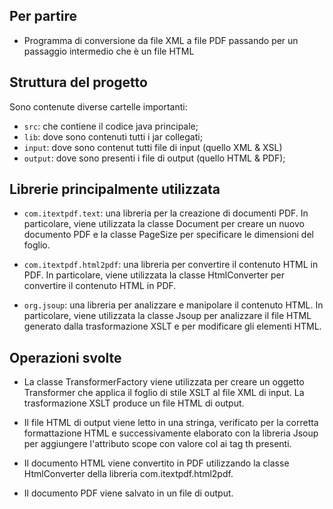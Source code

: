 ## Per partire

- Programma di conversione da file XML a file PDF passando per un passaggio intermedio che è un file HTML

## Struttura del progetto
Sono contenute diverse cartelle importanti:

- `src`: che contiene il codice java principale;
- `lib`: dove sono contenuti tutti i jar collegati;
- `input`: dove sono contenut tutti file di input (quello XML & XSL)
- `output`: dove sono presenti i file di output (quello HTML & PDF);

## Librerie principalmente utilizzata

- `com.itextpdf.text`: una libreria per la creazione di documenti PDF. In particolare, viene utilizzata la classe Document per creare un nuovo documento PDF e la classe PageSize per specificare le dimensioni del foglio.

- `com.itextpdf.html2pdf`: una libreria per convertire il contenuto HTML in PDF. In particolare, viene utilizzata la classe HtmlConverter per convertire il contenuto HTML in PDF.

- `org.jsoup`: una libreria per analizzare e manipolare il contenuto HTML. In particolare, viene utilizzata la classe Jsoup per analizzare il file HTML generato dalla trasformazione XSLT e per modificare gli elementi HTML.

## Operazioni svolte

- La classe TransformerFactory viene utilizzata per creare un oggetto Transformer che applica il foglio di stile XSLT al file XML di input. La trasformazione XSLT produce un file HTML di output.

- Il file HTML di output viene letto in una stringa, verificato per la corretta formattazione HTML e successivamente elaborato con la libreria Jsoup per aggiungere l'attributo scope con valore col ai tag th presenti.

- Il documento HTML viene convertito in PDF utilizzando la classe HtmlConverter della libreria com.itextpdf.html2pdf.

- Il documento PDF viene salvato in un file di output.
